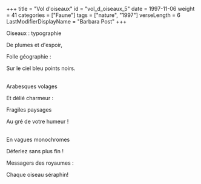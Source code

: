 +++
title = "Vol d'oiseaux"
id = "vol_d_oiseaux_5"
date = 1997-11-06
weight = 41
categories = ["Faune"]
tags = ["nature", "1997"]
verseLength = 6
LastModifierDisplayName = "Barbara Post"
+++

Oiseaux : typographie

De plumes et d'espoir,

Folle géographie :

Sur le ciel bleu points noirs.

 \
Arabesques volages

Et délié charmeur :

Fragiles paysages

Au gré de votre humeur !

 \
En vagues monochromes

Déferlez sans plus fin !

Messagers des royaumes :

Chaque oiseau séraphin!
